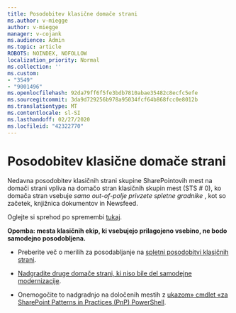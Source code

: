 ```yaml
---
title: Posodobitev klasične domače strani
ms.author: v-miegge
author: v-miegge
manager: v-cojank
ms.audience: Admin
ms.topic: article
ROBOTS: NOINDEX, NOFOLLOW
localization_priority: Normal
ms.collection: ''
ms.custom:
- "3549"
- "9001496"
ms.openlocfilehash: 92da79ff6f5fe3bdb7810abae35482c8ecfc5efe
ms.sourcegitcommit: 3da9d729256b978a95034fcf64b868fcc0e8012b
ms.translationtype: MT
ms.contentlocale: sl-SI
ms.lasthandoff: 02/27/2020
ms.locfileid: "42322770"
---
```

# <a name="modernize-the-classic-home-page"></a>Posodobitev klasične domače strani

Nedavna posodobitev klasičnih strani skupine SharePointovih mest na domači strani vpliva na domačo stran klasičnih skupin mest (STS # 0), ko domača stran vsebuje *samo out-of-polje privzete spletne gradnike* , kot so začetek, knjižnica dokumentov in Newsfeed.

Oglejte si sprehod po spremembi [tukaj](https://docs.microsoft.com/en-us/sharepoint/sharepointonline/media/homepage-upgrade-gif.gif). 

**Opomba: mesta klasičnih ekip, ki vsebujejo prilagojeno vsebino, ne bodo samodejno posodobljena.**

* Preberite več o merilih za posodabljanje na [spletni posodobitvi klasičnih strani](https://docs.microsoft.com/sharepoint/disable-auto-modernization-classic-home-pages#why-update-classic-team-site-home-pages-to-modern).

* [Nadgradite druge domače strani, ki niso bile del samodejne modernizacije](https://docs.microsoft.com/sharepoint/dev/transform/modernize-userinterface-site-pages).

* Onemogočite to nadgradnjo na določenih mestih z [ukazom» cmdlet «za SharePoint Patterns in Practices (PnP) PowerShell](https://docs.microsoft.com/powershell/sharepoint/sharepoint-pnp/sharepoint-pnp-cmdlets).
